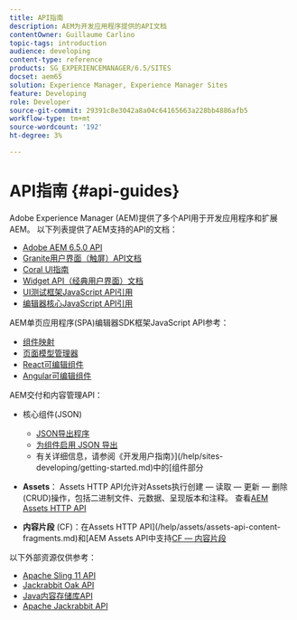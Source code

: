 ```yaml
---
title: API指南
description: AEM为开发应用程序提供的API文档
contentOwner: Guillaume Carlino
topic-tags: introduction
audience: developing
content-type: reference
products: SG_EXPERIENCEMANAGER/6.5/SITES
docset: aem65
solution: Experience Manager, Experience Manager Sites
feature: Developing
role: Developer
source-git-commit: 29391c8e3042a8a04c64165663a228bb4886afb5
workflow-type: tm+mt
source-wordcount: '192'
ht-degree: 3%

---
```


# API指南 {#api-guides}

Adobe Experience Manager (AEM)提供了多个API用于开发应用程序和扩展AEM。 以下列表提供了AEM支持的API的文档：

* [Adobe AEM 6.5.0 API](https://www.adobe.io/experience-manager/reference-materials/6-5/javadoc/index.html)
* [Granite用户界面（触屏）API文档](https://www.adobe.io/experience-manager/reference-materials/6-5/granite-ui/api/index.html)
* [Coral UI指南](https://www.adobe.io/experience-manager/reference-materials/6-5/coral-ui/coralui3/index.html)
* [Widget API（经典用户界面）文档](https://www.adobe.io/experience-manager/reference-materials/6-5/widgets-api/index.html)
* [UI测试框架JavaScript API引用](https://www.adobe.io/experience-manager/reference-materials/6-5/test-api/index.html)
* [编辑器核心JavaScript API引用](https://www.adobe.io/experience-manager/reference-materials/6-5/jsdoc/ui-touch/editor-core/index.html)

AEM单页应用程序(SPA)编辑器SDK框架JavaScript API参考：

* [组件映射](https://www.npmjs.com/package/@adobe/aem-spa-component-mapping)
* [页面模型管理器](https://www.npmjs.com/package/@adobe/aem-spa-page-model-manager)
* [React可编辑组件](https://www.npmjs.com/package/@adobe/aem-react-editable-components)
* [Angular可编辑组件](https://www.npmjs.com/package/@adobe/aem-angular-editable-components)

AEM交付和内容管理API：

* 核心组件(JSON)

   * [JSON导出程序](/help/sites-developing/json-exporter.md)
   * [为组件启用 JSON 导出](/help/sites-developing/json-exporter-components.md)
   * 有关详细信息，请参阅《开发用户指南》](/help/sites-developing/getting-started.md)中的[组件部分

* **Assets**： Assets HTTP API允许对Assets执行创建 — 读取 — 更新 — 删除(CRUD)操作，包括二进制文件、元数据、呈现版本和注释。 查看[AEM Assets HTTP API](/help/assets/mac-api-assets.md)

* **内容片段** (CF)：在Assets HTTP API](/help/assets/assets-api-content-fragments.md)和[AEM Assets API中支持[CF — 内容片段](https://www.adobe.io/experience-manager/reference-materials/6-5/assets-api-content-fragments/index.html)

以下外部资源仅供参考：

* [Apache Sling 11 API](https://sling.apache.org/apidocs/sling11/)
* [Jackrabbit Oak API](https://jackrabbit.apache.org/oak/docs/oak_api/overview.html)
* [Java内容存储库API](https://www.adobe.io/experience-manager/reference-materials/spec/javax.jcr/javadocs/jcr-2.0/index.html)
* [Apache Jackrabbit API](https://jackrabbit.apache.org/api)
